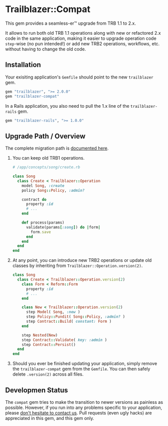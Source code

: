 # Trailblazer::Compat

This gem provides a seamless-er™ upgrade from TRB 1.1 to 2.x.

It allows to run both old TRB 1.1 operations along with new or refactored 2.x code in the same application, making it easier to upgrade operation code `step`-wise (no pun intended!) or add new TRB2 operations, workflows, etc. without having to change the old code.

## Installation

Your exisiting application's `Gemfile` should point to the new `trailblazer` gem.

```ruby
gem "trailblazer", ">= 2.0.0"
gem "trailblazer-compat"
```

In a Rails application, you also need to pull the 1.x line of the `trailblazer-rails` gem.

```ruby
gem "trailblazer-rails", ">= 1.0.0"
```

## Upgrade Path / Overview

The complete migration path is [documented here](http://trailblazer.to/gems/trailblazer/upgrading-1-to-2.html).

1. You can keep old TRB1 operations.

    ```ruby
    # /app/concepts/song/create.rb

    class Song
      class Create < Trailblazer::Operation
        model Song, :create
        policy Song::Policy, :admin?

        contract do
          property :id
          # ...
        end

        def process(params)
          validate(params[:song]) do |form|
            form.save
          end
        end
      end
    end
    ```
2. At any point, you can introduce new TRB2 operations or update old classes by inheriting from `Trailblazer::Operation.version(2)`.

    ```ruby
    class Song
      class Create < Trailblazer::Operation.version(2)
        class Form < Reform::Form
          property :id
          # ...
        end

        class New < Trailblazer::Operation.version(2)
          step Model( Song, :new )
          step Policy::Pundit( Song::Policy, :admin? )
          step Contract::Build( constant: Form )
        end

        step Nested(New)
        step Contract::Validate( key: :admin )
        step Contract::Persist()
      end
    end
    ```

3. Should you ever be finished updating your application, simply remove the `trailblazer-compat` gem from the `Gemfile`. You can then safely delete `.version(2)` across all files.

## Developmen Status

The `compat` gem tries to make the transition to newer versions as painless as possible. However, if you run into any problems specific to your application, please [don't hesitate to contact us](https://gitter.im/trailblazer/chat). Pull requests (even ugly hacks) are appreciated in this gem, and this gem only.
